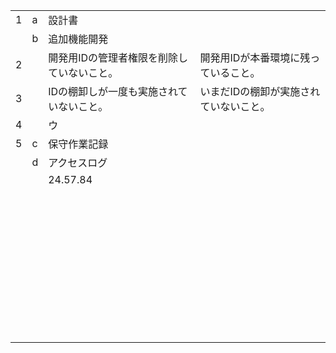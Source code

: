 |      |      |                                            |                                        |
| ---- | ---- | ------------------------------------------ | -------------------------------------- |
| 1    | a    | 設計書                                     |                                        |
|      | b    | 追加機能開発                               |                                        |
| 2    |      | 開発用IDの管理者権限を削除していないこと。 | 開発用IDが本番環境に残っていること。   |
| 3    |      | IDの棚卸しが一度も実施されていないこと。   | いまだIDの棚卸が実施されていないこと。 |
| 4    |      | ウ                                         |                                        |
| 5    | c    | 保守作業記録                               |                                        |
|      | d    | アクセスログ                               |                                        |
|      |      | 24.57.84                                   |                                        |
|      |      |                                            |                                        |
|      |      |                                            |                                        |
|      |      |                                            |                                        |
|      |      |                                            |                                        |
|      |      |                                            |                                        |
|      |      |                                            |                                        |
|      |      |                                            |                                        |
|      |      |                                            |                                        |
|      |      |                                            |                                        |
|      |      |                                            |                                        |
|      |      |                                            |                                        |
|      |      |                                            |                                        |
|      |      |                                            |                                        |
|      |      |                                            |                                        |
|      |      |                                            |                                        |
|      |      |                                            |                                        |
|      |      |                                            |                                        |
|      |      |                                            |                                        |
|      |      |                                            |                                        |
|      |      |                                            |                                        |
|      |      |                                            |                                        |
|      |      |                                            |                                        |
|      |      |                                            |                                        |
|      |      |                                            |                                        |
|      |      |                                            |                                        |
|      |      |                                            |                                        |
|      |      |                                            |                                        |
|      |      |                                            |                                        |
|      |      |                                            |                                        |
|      |      |                                            |                                        |
|      |      |                                            |                                        |
|      |      |                                            |                                        |
|      |      |                                            |                                        |
|      |      |                                            |                                        |
|      |      |                                            |                                        |
|      |      |                                            |                                        |
|      |      |                                            |                                        |
|      |      |                                            |                                        |
|      |      |                                            |                                        |
|      |      |                                            |                                        |
|      |      |                                            |                                        |


